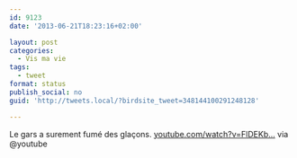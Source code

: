 ```yaml
---
id: 9123
date: '2013-06-21T18:23:16+02:00'

layout: post
categories:
  - Vis ma vie
tags:
  - tweet
format: status
publish_social: no
guid: 'http://tweets.local/?birdsite_tweet=348144100291248128'

---
```


Le gars a surement fumé des glaçons. [youtube.com/watch?v=FlDEKb…](http://www.youtube.com/watch?v=FlDEKbrs1UA&sns=tw) via @youtube